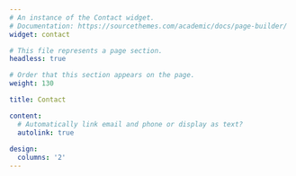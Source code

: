 ```yaml
---
# An instance of the Contact widget.
# Documentation: https://sourcethemes.com/academic/docs/page-builder/
widget: contact

# This file represents a page section.
headless: true

# Order that this section appears on the page.
weight: 130

title: Contact

content:
  # Automatically link email and phone or display as text?
  autolink: true
  
design:
  columns: '2'
---
```

